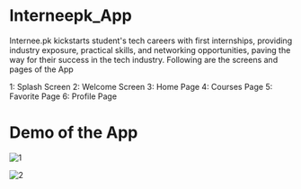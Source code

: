 # Interneepk_App
Internee.pk kickstarts student's tech careers with first internships, providing industry exposure, practical skills, and networking opportunities, paving the way for their success in the tech industry. Following are the screens and pages of the App

1: Splash Screen
2: Welcome Screen
3: Home Page
4: Courses Page
5: Favorite Page
6: Profile Page

# Demo of the App

![1](https://github.com/osamakamal20/Internee.pk-App/assets/70693692/e25eb1c9-9136-43c7-a5d6-07a3d9ede28b)

![2](https://github.com/osamakamal20/Internee.pk-App/assets/70693692/1a5e9333-e2df-4c33-88a3-9ff293fa5b88)



